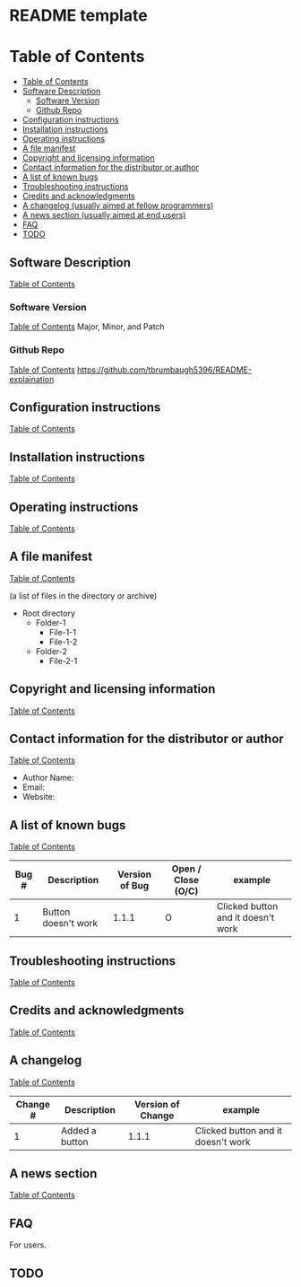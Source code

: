 # README template

# Table of Contents
* [Table of Contents](#Table-of-Contents)
* [Software Description](#Software-Description)
  * [Software Version](#Software-Version) 
  * [Github Repo](#Github-Repo)
* [Configuration instructions](#Configuration-instructions)
* [Installation instructions](#Installation-instructions)
* [Operating instructions](#Operating-instructions)
* [A file manifest](#A-file-manifest)
* [Copyright and licensing information](#Copyright-and-licensing-information)
* [Contact information for the distributor or author](#Contact-information-for-the-distributor-or-author)
* [A list of known bugs](#A-list-of-known-bugs)
* [Troubleshooting instructions](#Troubleshooting-instructions)
* [Credits and acknowledgments](#Credits-and-acknowledgments)
* [A changelog (usually aimed at fellow programmers)](#A-changelog)
* [A news section (usually aimed at end users)](#A-news-section)
* [FAQ](#FAQ) 
* [TODO](#TODO)

## Software Description
[Table of Contents](#Table-of-Contents)

### Software Version 
[Table of Contents](#Table-of-Contents)
Major, Minor, and Patch

### Github Repo
[Table of Contents](#Table-of-Contents)
https://github.com/tbrumbaugh5396/README-explaination

## Configuration instructions
[Table of Contents](#Table-of-Contents)
    
## Installation instructions
[Table of Contents](#Table-of-Contents)
    
## Operating instructions
[Table of Contents](#Table-of-Contents)

## A file manifest 
[Table of Contents](#Table-of-Contents)

(a list of files in the directory or archive)
 * Root directory
   * Folder-1
     * File-1-1
     * File-1-2
   * Folder-2
     * File-2-1

## Copyright and licensing information
[Table of Contents](#Table-of-Contents)

## Contact information for the distributor or author
[Table of Contents](#Table-of-Contents)

* Author Name: 
* Email:
* Website:

## A list of known bugs
[Table of Contents](#Table-of-Contents)

| Bug #               | Description          | Version of Bug | Open / Close (O/C)   | example                            | 
| --------------------|----------------------|----------------|----------------------|------------------------------------|
| 1                   | Button doesn't work  | 1.1.1          | O                    | Clicked button and it doesn't work |

## Troubleshooting instructions
[Table of Contents](#Table-of-Contents)
    
## Credits and acknowledgments
[Table of Contents](#Table-of-Contents)
    
## A changelog 
[Table of Contents](#Table-of-Contents)

| Change #               | Description          | Version of Change | example                            | 
| -----------------------|----------------------|-------------------|------------------------------------|
| 1                      | Added a button       | 1.1.1             | Clicked button and it doesn't work |
    
## A news section
[Table of Contents](#Table-of-Contents)

## FAQ 
For users.

## TODO

